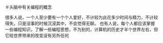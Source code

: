 
＃头脑中有关编程的概念

很多人说，一个人至少要有一个个人爱好，不计较为此花多少时间与精力，不计较得失，只是没事的时候沉浸其中，不会觉得无聊。
也有人说，每个人都应该掌握一些编程知识，了解一些编程思想，不为别的，计算机的历史才半个世界左右，但它给世界带来的改变没有另外任何
